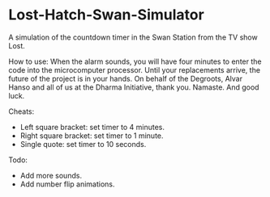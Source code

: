 # Lost-Hatch-Swan-Simulator
A simulation of the countdown timer in the Swan Station from the TV show Lost.

How to use:
When the alarm sounds, you will have four minutes to enter the code into the microcomputer processor. Until your replacements arrive, the future of the project is in your hands. On behalf of the Degroots, Alvar Hanso and all of us at the Dharma Initiative, thank you. Namaste. And good luck.

Cheats:
- Left square bracket: set timer to 4 minutes.
- Right square bracket: set timer to 1 minute.
- Single quote: set timer to 10 seconds.

Todo:
- Add more sounds.
- Add number flip animations.
